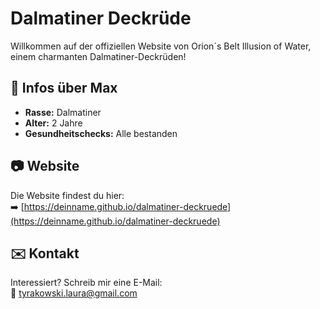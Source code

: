 # Dalmatiner Deckrüde

Willkommen auf der offiziellen Website von Orion´s Belt Illusion of Water, einem charmanten Dalmatiner-Deckrüden!

## 📌 Infos über Max
- **Rasse:** Dalmatiner  
- **Alter:** 2 Jahre  
- **Gesundheitschecks:** Alle bestanden  

## 📷 Website
Die Website findest du hier:  
➡️ [https://deinname.github.io/dalmatiner-deckruede](https://deinname.github.io/dalmatiner-deckruede)

## ✉️ Kontakt
Interessiert? Schreib mir eine E-Mail:  
📩 [tyrakowski.laura@gmail.com](mailto:tyrakowski.laura@gmail.com)
